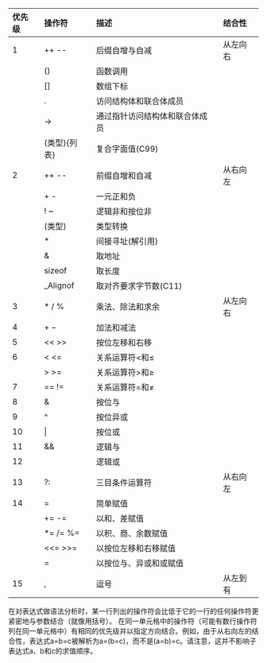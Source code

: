 | 优先级 | 操作符 | 描述 | 结合性 |
| :--- | :--- | :--- | :--- |
| 1 | ++ -- | 后缀自增与自减 | 从左向右 |
|  | \(\) | 函数调用 |  |
|  | \[\] | 数组下标 |  |
|  | . | 访问结构体和联合体成员 |  |
|  | -&gt; | 通过指针访问结构体和联合体成员 |  |
|  | \(类型\){列表} | 复合字面值\(C99\) |  |
| 2 | ++ -- | 前缀自增和自减 | 从右向左 |
|  | + - | 一元正和负 |  |
|  | ! ~ | 逻辑非和按位非 |  |
|  | \(类型\) | 类型转换 |  |
|  | \* | 间接寻址\(解引用\) |  |
|  | & | 取地址 |  |
|  | sizeof | 取长度 |  |
|  | \_Alignof | 取对齐要求字节数\(C11\) |  |
| 3 | \* / % | 乘法、除法和求余 | 从左向右 |
| 4 | + − | 加法和减法 |  |
| 5 | &lt;&lt; &gt;&gt; | 按位左移和右移 |  |
| 6 | &lt; &lt;= | 关系运算符&lt;和≤ |  |
|  | &gt; &gt;= | 关系运算符&gt;和≥ |  |
| 7 | == != | 关系运算符=和≠ |  |
| 8 | & | 按位与 |  |
| 9 | ^ | 按位异或 |  |
| 10 | \| | 按位或 |  |
| 11 | && | 逻辑与 |  |
| 12 |  | 逻辑或 |  |
| 13 | ?: | 三目条件运算符 | 从右向左 |
| 14 | = | 简单赋值 |  |
|  | += -= | 以和、差赋值 |  |
|  | \*= /= %= | 以积、商、余数赋值 |  |
|  | &lt;&lt;= &gt;&gt;= | 以按位左移和右移赋值 |  |
|  | = | 以按位与、异或和或赋值 |  |
| 15 | , | 逗号 | 从左到有 |

在对表达式做语法分析时，某一行列出的操作符会比低于它的一行的任何操作符更紧密地与参数结合（就像用括号）。
在同一单元格中的操作符（可能有数行操作符列在同一单元格中）有相同的优先级并以指定方向结合。例如，由于从右向左的结合性，表达式a=b=c被解析为a=(b=c)，而不是(a=b)=c。请注意，这并不影响子表达式a、b和c的求值顺序。


